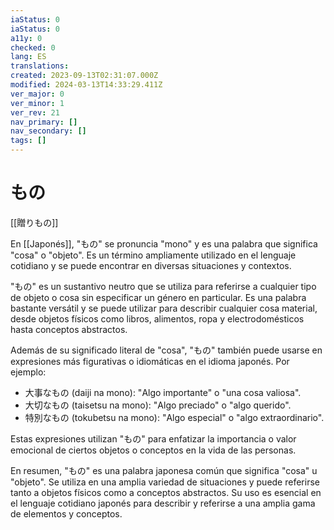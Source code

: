 ```yaml
---
iaStatus: 0
iaStatus: 0
a11y: 0
checked: 0
lang: ES
translations: 
created: 2023-09-13T02:31:07.000Z
modified: 2024-03-13T14:33:29.411Z
ver_major: 0
ver_minor: 1
ver_rev: 21
nav_primary: []
nav_secondary: []
tags: []
---
```

# もの

[[贈りもの]]

En [[Japonés]], "もの" se pronuncia "mono" y es una palabra que significa "cosa" o "objeto". Es un término ampliamente utilizado en el lenguaje cotidiano y se puede encontrar en diversas situaciones y contextos.

"もの" es un sustantivo neutro que se utiliza para referirse a cualquier tipo de objeto o cosa sin especificar un género en particular. Es una palabra bastante versátil y se puede utilizar para describir cualquier cosa material, desde objetos físicos como libros, alimentos, ropa y electrodomésticos hasta conceptos abstractos.

Además de su significado literal de "cosa", "もの" también puede usarse en expresiones más figurativas o idiomáticas en el idioma japonés. Por ejemplo:

- 大事なもの (daiji na mono): "Algo importante" o "una cosa valiosa".
- 大切なもの (taisetsu na mono): "Algo preciado" o "algo querido".
- 特別なもの (tokubetsu na mono): "Algo especial" o "algo extraordinario".

Estas expresiones utilizan "もの" para enfatizar la importancia o valor emocional de ciertos objetos o conceptos en la vida de las personas.

En resumen, "もの" es una palabra japonesa común que significa "cosa" u "objeto". Se utiliza en una amplia variedad de situaciones y puede referirse tanto a objetos físicos como a conceptos abstractos. Su uso es esencial en el lenguaje cotidiano japonés para describir y referirse a una amplia gama de elementos y conceptos.